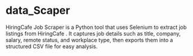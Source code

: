 # data_Scaper
HiringCafe Job Scraper is a Python tool that uses Selenium to extract job listings from HiringCafe . It captures job details such as title, company, salary, remote status, and workplace type, then exports them into a structured CSV file for easy analysis.
